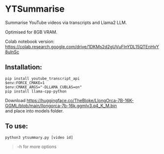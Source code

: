 # YTSummarise

Summarise YouTube videos via transcripts and Llama2 LLM.

Optimised for 8GB VRAM.

Colab notebook version: https://colab.research.google.com/drive/1DKMs2d2gUVuFInYDL15QTEnHvY8ulnSc

## Installation:

```shell
pip install youtube_transcript_api
$env:FORCE_CMAKE=1
$env:CMAKE_ARGS="-DLLAMA_CUBLAS=on"
pip install llama-cpp-python
```

Download https://huggingface.co/TheBloke/LlongOrca-7B-16K-GGML/blob/main/llongorca-7b-16k.ggmlv3.q4_K_M.bin \
and place into models folder.

## To use:

`python3 ytsummary.py [video id]`

>-h for more options
